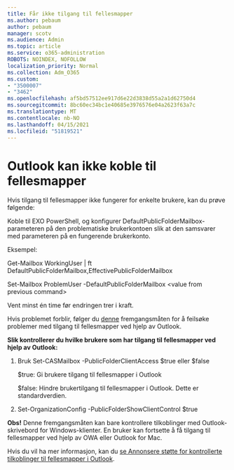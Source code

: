 ```yaml
---
title: Får ikke tilgang til fellesmapper
ms.author: pebaum
author: pebaum
manager: scotv
ms.audience: Admin
ms.topic: article
ms.service: o365-administration
ROBOTS: NOINDEX, NOFOLLOW
localization_priority: Normal
ms.collection: Adm_O365
ms.custom:
- "3500007"
- "3462"
ms.openlocfilehash: af5bd57512ee917d6e22d3838d55a2a1d62750d4
ms.sourcegitcommit: 8bc60ec34bc1e40685e3976576e04a2623f63a7c
ms.translationtype: MT
ms.contentlocale: nb-NO
ms.lasthandoff: 04/15/2021
ms.locfileid: "51819521"
---
```

# <a name="outlook-cannot-connect-to-public-folders"></a>Outlook kan ikke koble til fellesmapper

Hvis tilgang til fellesmapper ikke fungerer for enkelte brukere, kan du prøve følgende:

Koble til EXO PowerShell, og konfigurer DefaultPublicFolderMailbox-parameteren på den problematiske brukerkontoen slik at den samsvarer med parameteren på en fungerende brukerkonto.

Eksempel:

Get-Mailbox WorkingUser | ft DefaultPublicFolderMailbox,EffectivePublicFolderMailbox

Set-Mailbox ProblemUser -DefaultPublicFolderMailbox \<value from previous command>

Vent minst én time før endringen trer i kraft.

Hvis problemet forblir, følger du [denne](https://aka.ms/pfcte) fremgangsmåten for å feilsøke problemer med tilgang til fellesmapper ved hjelp av Outlook.
 
**Slik kontrollerer du hvilke brukere som har tilgang til fellesmapper ved hjelp av Outlook:**

1.  Bruk Set-CASMailbox <mailboxname> -PublicFolderClientAccess $true eller $false  
      
    $true: Gi brukere tilgang til fellesmapper i Outlook  
      
    $false: Hindre brukertilgang til fellesmapper i Outlook. Dette er standardverdien.  
        
2.  Set-OrganizationConfig -PublicFolderShowClientControl $true   
      
**Obs!** Denne fremgangsmåten kan bare kontrollere tilkoblinger med Outlook-skrivebord for Windows-klienter. En bruker kan fortsette å få tilgang til fellesmapper ved hjelp av OWA eller Outlook for Mac.
 
Hvis du vil ha mer informasjon, kan du [se Annonsere støtte for kontrollerte tilkoblinger til fellesmapper i Outlook](https://aka.ms/controlpf).